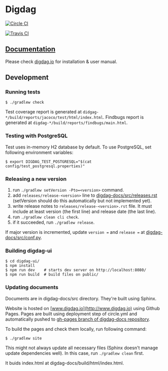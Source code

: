 # Digdag

[![Circle CI](https://circleci.com/gh/treasure-data/digdag.svg?style=svg&circle-token=8ccc5c665022ce4d1ee05cf7b829c84877387a6c)](https://circleci.com/gh/treasure-data/digdag)

[![Travis CI](https://travis-ci.org/treasure-data/digdag.svg?branch=master)](https://travis-ci.org/treasure-data/digdag)

## [Documentation](http://digdag.io)

Please check [digdag.io](http://digdag.io) for installation & user manual.

## Development

### Running tests

```
$ ./gradlew check
```

Test coverage report is generated at `didgag-*/build/reports/jacoco/test/html/index.html`.
Findbugs report is generated at `digdag-*/build/reports/findbugs/main.html`.

### Testing with PostgreSQL

Test uses in-memory H2 database by default. To use PostgreSQL, set following environment variables:

```
$ export DIGDAG_TEST_POSTGRESQL="$(cat config/test_postgresql.properties)"
```

### Releasing a new version

1. run `./gradlew setVersion -Pto=<version>` command.
2. add `releases/release-<version>` line to [digdag-docs/src/releases.rst](digdag-docs/src/releases.rst) (setVersion should do this automatically but not implemented yet).
3. write release notes to `releases/release-<version>.rst` file. It must include at least version (the first line) and release date (the last line).
4. run `./gradlew clean cli check`.
5. if it succeeded, run `./gradlew release`.

If major version is incremented, update `version =` and `release =` at [digdag-docs/src/conf.py](digdag-docs/src/conf.py).


### Building digdag-ui

```
$ cd digdag-ui/
$ npm install
$ npm run dev    # starts dev server on http://localhost:8080/
$ npm run build  # build files on public/
```


### Updating documents

Documents are in digdag-docs/src directory. They're built using Sphinx.

Website is hosted on [www.digdag.io](http://www.digdag.io) using Github Pages. Pages are built using deployment step of circle.yml and automatically pushed to [gh-pages branch of digdag-docs repository](https://github.com/treasure-data/digdag-docs/tree/gh-pages).

To build the pages and check them locally, run following command:

```
$ ./gradlew site
```

This might not always update all necessary files (Sphinx doesn't manage update dependencies well). In this case, run `./gradlew clean` first.

It buids index.html at digdag-docs/build/html/index.html.

